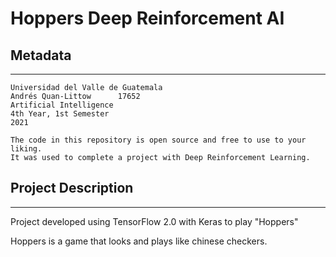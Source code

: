 # Hoppers Deep Reinforcement AI

## Metadata

---

    Universidad del Valle de Guatemala
    Andrés Quan-Littow      17652
    Artificial Intelligence
    4th Year, 1st Semester
    2021

    The code in this repository is open source and free to use to your liking. 
    It was used to complete a project with Deep Reinforcement Learning. 

## Project Description

---

Project developed using TensorFlow 2.0 with Keras to play "Hoppers"

Hoppers is a game that looks and plays like chinese checkers.
